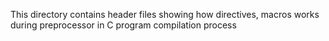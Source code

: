This directory contains header files showing how directives, macros works during preprocessor in C program compilation process
